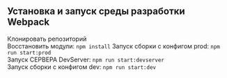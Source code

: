 ## Установка и запуск среды разработки Webpack

Клонировать репозиторий  
Восстановить модули: `npm install`
Запуск сборки с конфигом prod: `npm run start:prod`  
Запуск СЕРВЕРА DevServer: `npm run start:devserver`  
Запуск сборки с конфигом dev: `npm run start:dev`  
 
